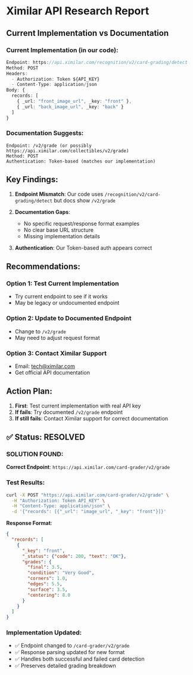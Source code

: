 # Ximilar API Research Report

## Current Implementation vs Documentation

### Current Implementation (in our code):
```typescript
Endpoint: https://api.ximilar.com/recognition/v2/card-grading/detect
Method: POST
Headers: 
  - Authorization: Token ${API_KEY}
  - Content-Type: application/json
Body: {
  records: [
    { _url: "front_image_url", _key: "front" },
    { _url: "back_image_url", _key: "back" }
  ]
}
```

### Documentation Suggests:
```
Endpoint: /v2/grade (or possibly https://api.ximilar.com/collectibles/v2/grade)
Method: POST
Authentication: Token-based (matches our implementation)
```

## Key Findings:

1. **Endpoint Mismatch**: Our code uses `/recognition/v2/card-grading/detect` but docs show `/v2/grade`

2. **Documentation Gaps**: 
   - No specific request/response format examples
   - No clear base URL structure
   - Missing implementation details

3. **Authentication**: Our Token-based auth appears correct

## Recommendations:

### Option 1: Test Current Implementation
- Try current endpoint to see if it works
- May be legacy or undocumented endpoint

### Option 2: Update to Documented Endpoint
- Change to `/v2/grade` 
- May need to adjust request format

### Option 3: Contact Ximilar Support
- Email: tech@ximilar.com
- Get official API documentation

## Action Plan:

1. **First**: Test current implementation with real API key
2. **If fails**: Try documented `/v2/grade` endpoint
3. **If still fails**: Contact Ximilar support for correct documentation

## ✅ Status: RESOLVED

### SOLUTION FOUND:
**Correct Endpoint**: `https://api.ximilar.com/card-grader/v2/grade`

### Test Results:
```bash
curl -X POST "https://api.ximilar.com/card-grader/v2/grade" \
  -H "Authorization: Token API_KEY" \
  -H "Content-Type: application/json" \
  -d '{"records": [{"_url": "image_url", "_key": "front"}]}'
```

**Response Format**:
```json
{
  "records": [
    {
      "_key": "front",
      "_status": {"code": 200, "text": "OK"},
      "grades": {
        "final": 3.5,
        "condition": "Very Good",
        "corners": 1.0,
        "edges": 5.5,
        "surface": 3.5,
        "centering": 8.0
      }
    }
  ]
}
```

### Implementation Updated:
- ✅ Endpoint changed to `/card-grader/v2/grade`
- ✅ Response parsing updated for new format
- ✅ Handles both successful and failed card detection
- ✅ Preserves detailed grading breakdown